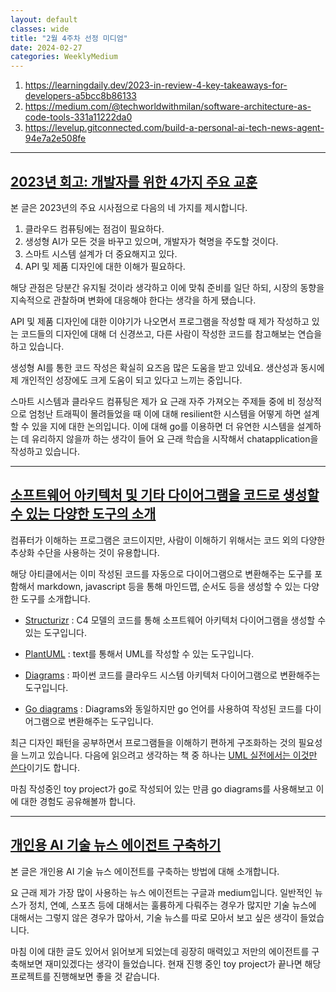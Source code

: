 ```yaml
---
layout: default
classes: wide
title: "2월 4주차 선정 미디엄"
date: 2024-02-27
categories: WeeklyMedium
---
```


1. <https://learningdaily.dev/2023-in-review-4-key-takeaways-for-developers-a5bcc8b86133>
2. <https://medium.com/@techworldwithmilan/software-architecture-as-code-tools-331a11222da0>
3. <https://levelup.gitconnected.com/build-a-personal-ai-tech-news-agent-94e7a2e508fe>

---

## [2023년 회고: 개발자를 위한 4가지 주요 교훈](https://learningdaily.dev/2023-in-review-4-key-takeaways-for-developers-a5bcc8b86133)

본 글은 2023년의 주요 시사점으로 다음의 네 가지를 제시합니다.

1. 클라우드 컴퓨팅에는 점검이 필요하다.
2. 생성형 AI가 모든 것을 바꾸고 있으며, 개발자가 혁명을 주도할 것이다.
3. 스마트 시스템 설계가 더 중요해지고 있다.
4. API 및 제품 디자인에 대한 이해가 필요하다.

해당 관점은 당분간 유지될 것이라 생각하고 이에 맞춰 준비를 일단 하되, 시장의 동향을 지속적으로 관찰하며 변화에 대응해야 한다는 생각을 하게 됐습니다.

API 및 제품 디자인에 대한 이야기가 나오면서 프로그램을 작성할 때 제가 작성하고 있는 코드들의 디자인에 대해 더 신경쓰고, 다른 사람이 작성한 코드를 참고해보는 연습을 하고 있습니다.

생성형 AI를 통한 코드 작성은 확실히 요즈음 많은 도움을 받고 있네요. 생산성과 동시에 제 개인적인 성장에도 크게 도움이 되고 있다고 느끼는 중입니다.

스마트 시스템과 클라우드 컴퓨팅은 제가 요 근래 자주 가져오는 주제들 중에 비 정상적으로 엄청난 트래픽이 몰려들었을 때 이에 대해 resilient한 시스템을 어떻게 하면 설계할 수 있을 지에 대한 논의입니다. 이에 대해 go를 이용하면 더 유연한 시스템을 설계하는 데 유리하지 않을까 하는 생각이 들어 요 근래 학습을 시작해서 chatapplication을 작성하고 있습니다.

---

## [소프트웨어 아키텍처 및 기타 다이어그램을 코드로 생성할 수 있는 다양한 도구의 소개](https://medium.com/@techworldwithmilan/software-architecture-as-code-tools-331a11222da0)

컴퓨터가 이해하는 프로그램은 코드이지만, 사람이 이해하기 위해서는 코드 외의 다양한 추상화 수단을 사용하는 것이 유용합니다.

해당 아티클에서는 이미 작성된 코드를 자동으로 다이어그램으로 변환해주는 도구를 포함해서 markdown, javascript 등을 통해 마인드맵, 순서도 등을 생성할 수 있는 다양한 도구를 소개합니다.

* [Structurizr](https://structurizr.com/)
: C4 모델의 코드를 통해 소프트웨어 아키텍처 다이어그램을 생성할 수 있는 도구입니다.

* [PlantUML](https://plantuml.com/ko/)
: text를 통해서 UML를 작성할 수 있는 도구입니다.

* [Diagrams](https://github.com/mingrammer/diagrams)
: 파이썬 코드를 클라우드 시스템 아키텍처 다이어그램으로 변환해주는 도구입니다.

* [Go diagrams](https://github.com/blushft/go-diagrams)
: Diagrams와 동일하지만 go 언어를 사용하여 작성된 코드를 다이어그램으로 변환해주는 도구입니다.

최근 디자인 패턴을 공부하면서 프로그램들을 이해하기 편하게 구조화하는 것의 필요성을 느끼고 있습니다. 다음에 읽으려고 생각하는 책 중 하나는 [UML 실전에서는 이것만 쓴다](https://ebook-product.kyobobook.co.kr/dig/epd/ebook/E000003215770)이기도 합니다.

마침 작성중인 toy project가 go로 작성되어 있는 만큼 go diagrams를 사용해보고 이에 대한 경험도 공유해볼까 합니다.

---

## [개인용 AI 기술 뉴스 에이전트 구축하기](https://levelup.gitconnected.com/build-a-personal-ai-tech-news-agent-94e7a2e508fe)

본 글은 개인용 AI 기술 뉴스 에이전트를 구축하는 방법에 대해 소개합니다.

요 근래 제가 가장 많이 사용하는 뉴스 에이전트는 구글과 medium입니다. 일반적인 뉴스가 정치, 연예, 스포츠 등에 대해서는 훌륭하게 다뤄주는 경우가 많지만 기술 뉴스에 대해서는 그렇지 않은 경우가 많아서, 기술 뉴스를 따로 모아서 보고 싶은 생각이 들었습니다.

마침 이에 대한 글도 있어서 읽어보게 되었는데 굉장히 매력있고 저만의 에이전트를 구축해보면 재미있겠다는 생각이 들었습니다. 현재 진행 중인 toy project가 끝나면 해당 프로젝트를 진행해보면 좋을 것 같습니다.